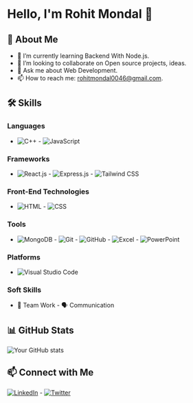 # Hello, I'm Rohit Mondal 👋



## 🚀 About Me
- 🌱 I’m currently learning Backend With Node.js.
- 👯 I’m looking to collaborate on Open source projects, ideas.
- 💬 Ask me about Web Development.
- 📫 How to reach me: rohitmondal0046@gmail.com.

## 🛠️ Skills

### Languages
- ![C++](https://img.shields.io/badge/-C++-00599C?logo=c%2B%2B&logoColor=white) - ![JavaScript](https://img.shields.io/badge/-JavaScript-F7DF1E?logo=javascript&logoColor=black)

### Frameworks
- ![React.js](https://img.shields.io/badge/-React.js-61DAFB?logo=react&logoColor=black) - ![Express.js](https://img.shields.io/badge/-Express.js-000000?logo=express&logoColor=white) - ![Tailwind CSS](https://img.shields.io/badge/-Tailwind%20CSS-38B2AC?logo=tailwind-css&logoColor=white)

### Front-End Technologies
- ![HTML](https://img.shields.io/badge/-HTML-E34F26?logo=html5&logoColor=white) - ![CSS](https://img.shields.io/badge/-CSS-1572B6?logo=css3&logoColor=white)

### Tools
- ![MongoDB](https://img.shields.io/badge/-MongoDB-47A248?logo=mongodb&logoColor=white) - ![Git](https://img.shields.io/badge/-Git-F05032?logo=git&logoColor=white) - ![GitHub](https://img.shields.io/badge/-GitHub-181717?logo=github&logoColor=white) - ![Excel](https://img.shields.io/badge/-Excel-217346?logo=microsoft-excel&logoColor=white) - ![PowerPoint](https://img.shields.io/badge/-PowerPoint-B7472A?logo=microsoft-powerpoint&logoColor=white)

### Platforms
- ![Visual Studio Code](https://img.shields.io/badge/-Visual%20Studio%20Code-007ACC?logo=visual-studio-code&logoColor=white)

### Soft Skills
- 👫 Team Work - 🗣️ Communication


## 📊 GitHub Stats
![Your GitHub stats](https://github-readme-stats.vercel.app/api?username=Rohit-Mondal-46&show_icons=true&theme=radical)

## 📫 Connect with Me
[![LinkedIn](https://img.shields.io/badge/-LinkedIn-blue?logo=linkedin&logoColor=white&link=https://linkedin.com/in/yourprofile)](https://linkedin.com/in/rohit-mondal-rm46) - [![Twitter](https://img.shields.io/badge/-Twitter-1DA1F2?logo=twitter&logoColor=white&link=https://twitter.com/yourhandle)](https://twitter.com/RohitMondal_11)

